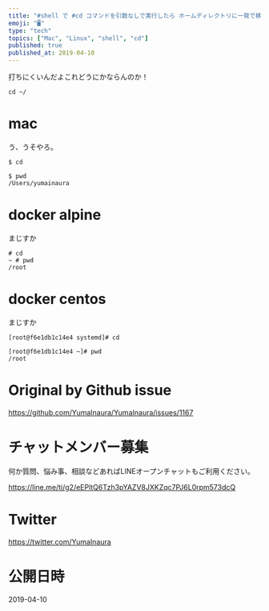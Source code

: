 ```yaml
---
title: "#shell で #cd コマンドを引数なしで実行したら ホームディレクトリに一発で移動できて驚愕した件 ( #linux #mac )"
emoji: "🖥"
type: "tech"
topics: ["Mac", "Linux", "shell", "cd"]
published: true
published_at: 2019-04-10
---
```


打ちにくいんだよこれどうにかならんのか！

`cd ~/`

# mac

う、うそやろ。

```
$ cd

$ pwd
/Users/yumainaura
```

# docker alpine

まじすか

```
# cd
~ # pwd
/root
```

# docker centos

まじすか

```
[root@f6e1db1c14e4 systemd]# cd

[root@f6e1db1c14e4 ~]# pwd
/root
```

# Original by Github issue

https://github.com/YumaInaura/YumaInaura/issues/1167








<!-- Update From Qiita API -->

# チャットメンバー募集


何か質問、悩み事、相談などあればLINEオープンチャットもご利用ください。

https://line.me/ti/g2/eEPltQ6Tzh3pYAZV8JXKZqc7PJ6L0rpm573dcQ





# Twitter


https://twitter.com/YumaInaura


<!-- Update From Qiita API -->



# 公開日時

2019-04-10
